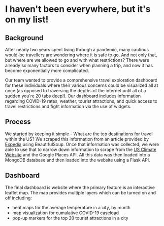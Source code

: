 # I haven't been everywhere, but it's on my list!

## Background 

After nearly two years spent living through a pandemic, many cautious would-be travellers are wondering where it is safe to go. And not only that, but where are we allowed to go and with what restrictions? There were already so many factors to consider when planning a trip, and now it has become exponentially more complicated.

Our team wanted to provide a comprehensive travel exploration dashboard for these individuals where their various concerns could be visualized all at once (as opposed to traversing the depths of the internet until all of a sudden you're 20 tabs deep!). Our dashboard includes information regarding COVID-19 rates, weather, tourist attractions, and quick access to travel restrictions and fight information via the use of widgets. 

## Process 

We started by keeping it simple - What are the top destinations for travel within the US? We scraped this information from an article provided by [Expedia](https://viewfinder.expedia.com/top-rated-vacation-destinations-in-north-america/) using BeautifulSoup. Once that information was collected, we were able to use that to narrow down information to scrape from the [US Climate Website](https://www.usclimatedata.com/) and the Google Places API. All this data was then loaded into a MongoDB database and then loaded into the website using a Flask API. 

## Dashboard

The final dashboard is website where the primary feature is an interactive leaflet map. The map provides multiple layers which can be turned on and off including:
  * heat maps for the average temperature in a city, by month
  * map visualization for cumulative COVID-19 caseload
  * pop-up markers for the top 20 tourist attractions in a city

